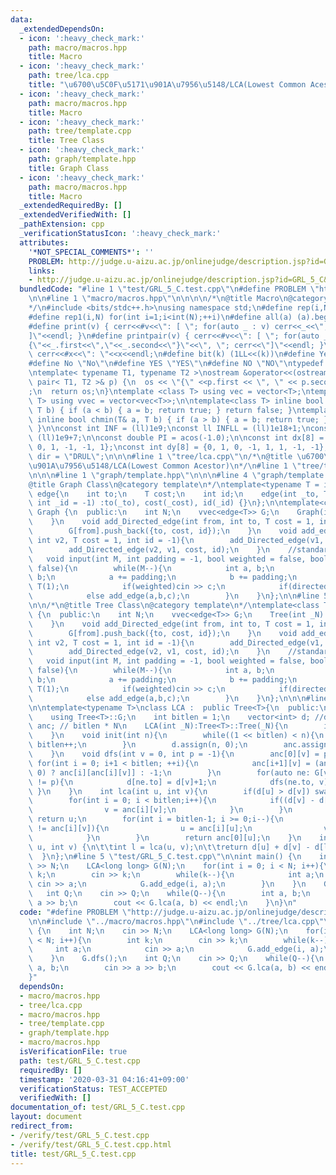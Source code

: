 ```yaml
---
data:
  _extendedDependsOn:
  - icon: ':heavy_check_mark:'
    path: macro/macros.hpp
    title: Macro
  - icon: ':heavy_check_mark:'
    path: tree/lca.cpp
    title: "\u6700\u5C0F\u5171\u901A\u7956\u5148/LCA(Lowest Common Acestor)"
  - icon: ':heavy_check_mark:'
    path: macro/macros.hpp
    title: Macro
  - icon: ':heavy_check_mark:'
    path: tree/template.cpp
    title: Tree Class
  - icon: ':heavy_check_mark:'
    path: graph/template.hpp
    title: Graph Class
  - icon: ':heavy_check_mark:'
    path: macro/macros.hpp
    title: Macro
  _extendedRequiredBy: []
  _extendedVerifiedWith: []
  _pathExtension: cpp
  _verificationStatusIcon: ':heavy_check_mark:'
  attributes:
    '*NOT_SPECIAL_COMMENTS*': ''
    PROBLEM: http://judge.u-aizu.ac.jp/onlinejudge/description.jsp?id=GRL_5_C&lang=ja
    links:
    - http://judge.u-aizu.ac.jp/onlinejudge/description.jsp?id=GRL_5_C&lang=ja
  bundledCode: "#line 1 \"test/GRL_5_C.test.cpp\"\n#define PROBLEM \"http://judge.u-aizu.ac.jp/onlinejudge/description.jsp?id=GRL_5_C&lang=ja\"\
    \n\n#line 1 \"macro/macros.hpp\"\n\n\n\n/*\n@title Macro\n@category template\n\
    */\n#include <bits/stdc++.h>\nusing namespace std;\n#define rep(i,N) for(int i=0;i<int(N);++i)\n\
    #define rep1(i,N) for(int i=1;i<int(N);++i)\n#define all(a) (a).begin(),(a).end()\n\
    #define print(v) { cerr<<#v<<\": [ \"; for(auto _ : v) cerr<<_<<\", \"; cerr<<\"\
    ]\"<<endl; }\n#define printpair(v) { cerr<<#v<<\": [ \"; for(auto _ : v) cerr<<\"\
    {\"<<_.first<<\",\"<<_.second<<\"}\"<<\", \"; cerr<<\"]\"<<endl; }\n#define dump(x)\
    \ cerr<<#x<<\": \"<<x<<endl;\n#define bit(k) (1LL<<(k))\n#define Yes \"Yes\"\n\
    #define No \"No\"\n#define YES \"YES\"\n#define NO \"NO\"\ntypedef long long ll;\n\
    \ntemplate< typename T1, typename T2 >\nostream &operator<<(ostream &os, const\
    \ pair< T1, T2 >& p) {\n  os << \"{\" <<p.first << \", \" << p.second << \"}\"\
    ;\n  return os;\n}\ntemplate <class T> using vec = vector<T>;\ntemplate <class\
    \ T> using vvec = vector<vec<T>>;\n\ntemplate<class T> inline bool chmax(T& a,\
    \ T b) { if (a < b) { a = b; return true; } return false; }\ntemplate<class T>\
    \ inline bool chmin(T& a, T b) { if (a > b) { a = b; return true; } return false;\
    \ }\n\nconst int INF = (ll)1e9;\nconst ll INFLL = (ll)1e18+1;\nconst ll MOD =\
    \ (ll)1e9+7;\n\nconst double PI = acos(-1.0);\n\nconst int dx[8] = {1, 0, -1,\
    \ 0, 1, -1, -1, 1};\nconst int dy[8] = {0, 1, 0, -1, 1, 1, -1, -1};\nconst string\
    \ dir = \"DRUL\";\n\n\n#line 1 \"tree/lca.cpp\"\n/*\n@title \u6700\u5C0F\u5171\
    \u901A\u7956\u5148/LCA(Lowest Common Acestor)\n*/\n#line 1 \"tree/template.cpp\"\
    \n\n\n#line 1 \"graph/template.hpp\"\n\n\n#line 4 \"graph/template.hpp\"\n\n/*\n\
    @title Graph Class\n@category template\n*/\ntemplate<typename T = int>\nstruct\
    \ edge{\n    int to;\n    T cost;\n    int id;\n    edge(int _to, T _cost = 1,\
    \ int _id = -1) :to(_to), cost(_cost), id(_id) {}\n};\n\ntemplate<class T>\nclass\
    \ Graph {\n  public:\n    int N;\n    vvec<edge<T>> G;\n    Graph(int _N): N(_N),G(_N){\n\
    \    }\n    void add_Directed_edge(int from, int to, T cost = 1, int id = -1){\n\
    \        G[from].push_back({to, cost, id});\n    }\n    void add_edge(int v1,\
    \ int v2, T cost = 1, int id = -1){\n        add_Directed_edge(v1, v2, cost, id);\n\
    \        add_Directed_edge(v2, v1, cost, id);\n    }\n    //standard input\n \
    \   void input(int M, int padding = -1, bool weighted = false, bool directed =\
    \ false){\n        while(M--){\n            int a, b;\n            cin >> a >>\
    \ b;\n            a += padding;\n            b += padding;\n            T c =\
    \ T(1);\n            if(weighted)cin >> c;\n            if(directed)add_Directed_edge(a,b,c);\n\
    \            else add_edge(a,b,c);\n        }\n    }\n};\n\n#line 5 \"tree/template.cpp\"\
    \n\n/*\n@title Tree Class\n@category template\n*/\ntemplate<class T>\nclass Tree\
    \ {\n  public:\n    int N;\n    vvec<edge<T>> G;\n    Tree(int _N): N(_N),G(_N){\n\
    \    }\n    void add_Directed_edge(int from, int to, T cost = 1, int id = -1){\n\
    \        G[from].push_back({to, cost, id});\n    }\n    void add_edge(int v1,\
    \ int v2, T cost = 1, int id = -1){\n        add_Directed_edge(v1, v2, cost, id);\n\
    \        add_Directed_edge(v2, v1, cost, id);\n    }\n    //standard input\n \
    \   void input(int M, int padding = -1, bool weighted = false, bool directed =\
    \ false){\n        while(M--){\n            int a, b;\n            cin >> a >>\
    \ b;\n            a += padding;\n            b += padding;\n            T c =\
    \ T(1);\n            if(weighted)cin >> c;\n            if(directed)add_Directed_edge(a,b,c);\n\
    \            else add_edge(a,b,c);\n        }\n    }\n};\n\n\n#line 6 \"tree/lca.cpp\"\
    \n\ntemplate<typename T>\nclass LCA :  public Tree<T>{\n  public:\n    using Tree<T>::N;\n\
    \    using Tree<T>::G;\n    int bitlen = 1;\n    vector<int> d; //depth\n    vector<vector<int>>\
    \ anc; // bitlen * N\n    LCA(int _N):Tree<T>::Tree(_N){\n        init(_N);\n\
    \    }\n    void init(int n){\n        while((1 << bitlen) < n){\n           \
    \ bitlen++;\n        }\n        d.assign(n, 0);\n        anc.assign(bitlen, vector<int>(n,-1));\n\
    \    }\n    void dfs(int v = 0, int p = -1){\n        anc[0][v] = p;\n       \
    \ for(int i = 0; i+1 < bitlen; ++i){\n            anc[i+1][v] = (anc[i][v] >=\
    \ 0) ? anc[i][anc[i][v]] : -1;\n        }\n        for(auto ne: G[v]) if(ne.to\
    \ != p){\n            d[ne.to] = d[v]+1;\n            dfs(ne.to, v);\n       \
    \ }\n    }\n    int lca(int u, int v){\n        if(d[u] > d[v]) swap(u, v);\n\
    \        for(int i = 0; i < bitlen;i++){\n            if((d[v] - d[u]) & (1<<i)){\n\
    \                v = anc[i][v];\n            }\n        }\n        if(u == v)\
    \ return u;\n        for(int i = bitlen-1; i >= 0;i--){\n            if(anc[i][u]\
    \ != anc[i][v]){\n                u = anc[i][u];\n                v = anc[i][v];\n\
    \            }\n        }\n        return anc[0][u];\n    }\n    int calc_dist(int\
    \ u, int v) {\n\t\tint l = lca(u, v);\n\t\treturn d[u] + d[v] - d[l] * 2;\n  \
    \  }\n};\n#line 5 \"test/GRL_5_C.test.cpp\"\n\nint main() {\n    int N;\n    cin\
    \ >> N;\n    LCA<long long> G(N);\n    for(int i = 0; i < N; i++){\n        int\
    \ k;\n        cin >> k;\n        while(k--){\n            int a;\n           \
    \ cin >> a;\n            G.add_edge(i, a);\n        }\n    }\n    G.dfs();\n \
    \   int Q;\n    cin >> Q;\n    while(Q--){\n        int a, b;\n        cin >>\
    \ a >> b;\n        cout << G.lca(a, b) << endl;\n    }\n}\n"
  code: "#define PROBLEM \"http://judge.u-aizu.ac.jp/onlinejudge/description.jsp?id=GRL_5_C&lang=ja\"\
    \n\n#include \"../macro/macros.hpp\"\n#include \"../tree/lca.cpp\"\n\nint main()\
    \ {\n    int N;\n    cin >> N;\n    LCA<long long> G(N);\n    for(int i = 0; i\
    \ < N; i++){\n        int k;\n        cin >> k;\n        while(k--){\n       \
    \     int a;\n            cin >> a;\n            G.add_edge(i, a);\n        }\n\
    \    }\n    G.dfs();\n    int Q;\n    cin >> Q;\n    while(Q--){\n        int\
    \ a, b;\n        cin >> a >> b;\n        cout << G.lca(a, b) << endl;\n    }\n\
    }"
  dependsOn:
  - macro/macros.hpp
  - tree/lca.cpp
  - macro/macros.hpp
  - tree/template.cpp
  - graph/template.hpp
  - macro/macros.hpp
  isVerificationFile: true
  path: test/GRL_5_C.test.cpp
  requiredBy: []
  timestamp: '2020-03-31 04:16:41+09:00'
  verificationStatus: TEST_ACCEPTED
  verifiedWith: []
documentation_of: test/GRL_5_C.test.cpp
layout: document
redirect_from:
- /verify/test/GRL_5_C.test.cpp
- /verify/test/GRL_5_C.test.cpp.html
title: test/GRL_5_C.test.cpp
---
```

